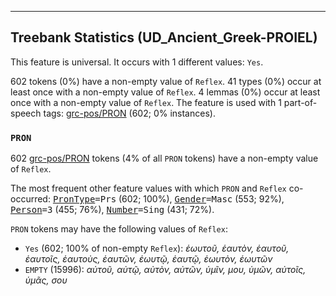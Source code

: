 

--------------------------------------------------------------------------------

## Treebank Statistics (UD_Ancient_Greek-PROIEL)

This feature is universal.
It occurs with 1 different values: `Yes`.

602 tokens (0%) have a non-empty value of `Reflex`.
41 types (0%) occur at least once with a non-empty value of `Reflex`.
4 lemmas (0%) occur at least once with a non-empty value of `Reflex`.
The feature is used with 1 part-of-speech tags: [grc-pos/PRON]() (602; 0% instances).

### `PRON`

602 [grc-pos/PRON]() tokens (4% of all `PRON` tokens) have a non-empty value of `Reflex`.

The most frequent other feature values with which `PRON` and `Reflex` co-occurred: <tt><a href="PronType.html">PronType</a>=Prs</tt> (602; 100%), <tt><a href="Gender.html">Gender</a>=Masc</tt> (553; 92%), <tt><a href="Person.html">Person</a>=3</tt> (455; 76%), <tt><a href="Number.html">Number</a>=Sing</tt> (431; 72%).

`PRON` tokens may have the following values of `Reflex`:

* `Yes` (602; 100% of non-empty `Reflex`): <em>ἑωυτοῦ, ἑαυτὸν, ἑαυτοῦ, ἑαυτοῖς, ἑαυτοὺς, ἑαυτῶν, ἑωυτῷ, ἑαυτῷ, ἑωυτὸν, ἑωυτῶν</em>
* `EMPTY` (15996): <em>αὐτοῦ, αὐτῷ, αὐτὸν, αὐτῶν, ὑμῖν, μου, ὑμῶν, αὐτοῖς, ὑμᾶς, σου</em>

